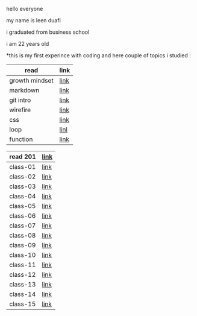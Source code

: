 
hello everyone

my name is leen duafi

i graduated from business school 

i am 22 years old 

*this is my first experince with coding and here couple of topics i studied :

| read        | link        |
| ----------- | ----------- |
| growth mindset    | [link](read1.md)    |
| markdown  |[link](reading.md)     |
|      git intro     |      [link](read2.md)     |
|wirefire|[link](read3a.md)|
|css|[link](read3b.md)|
|loop|[linl](read5.md)|
|function|[link](read6.md)|






| read  201   | [link](class201.md)   |
| ----------- | --------------------- |
| class-01    | [link](class01.md)    |
| class-02    | [link](class02.md)    |
| class-03    | [link](class03.md)    |
| class-04    | [link](class04.md)    |
| class-05    | [link](class05.md)    |
| class-06    | [link](class06.md)    |
| class-07    | [link](class07.md)    |
|  class-08   | [link](class08.md)    |
|  class-09   | [link](class09.md)    |
|  class-10   | [link](class10.md)    |
|  class-11   | [link](class11.md)    |
| class-12    | [link](class12.md)    |
|  class-13   | [link](class13.md)    |
|  class-14   | [link](class14a.md)    |
|  class-15   | [link](class15b.md)    |